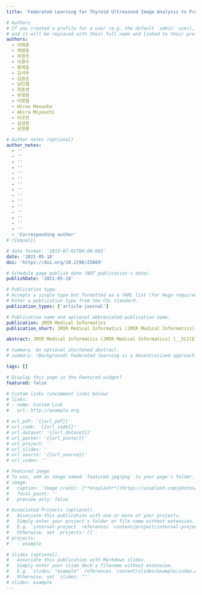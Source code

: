 ```yaml
---
title: 'Federated Learning for Thyroid Ultrasound Image Analysis to Protect Personal Information: Validation Study in Real Healthcare Environment'

# Authors
# If you created a profile for a user (e.g. the default `admin` user), write the username (folder name) here
# and it will be replaced with their full name and linked to their profile.
authors:
  - 이해윤
  - 채영준
  - 주현진
  - 이경수
  - 황재윤
  - 김석무
  - 김광순
  - 남인철
  - 최준영
  - 유형원
  - 이명철
  - Hiroo Masuoka
  - Akira Miyauchi
  - 이규언
  - 김성완
  - 공현중

# Author notes (optional)
author_notes:
  - ''
  - ''
  - ''
  - ''
  - ''
  - ''
  - ''
  - ''
  - ''
  - ''
  - ''
  - ''
  - ''
  - ''
  - ''
  - 'Corresponding author'
# {{equal}}

# date format: '2013-07-01T00:00:00Z'
date: '2021-05-18'
doi: 'https://doi.org/10.2196/25869'

# Schedule page publish date (NOT publication's date).
publishDate: '2021-05-18'

# Publication type.
# Accepts a single type but formatted as a YAML list (for Hugo requirements).
# Enter a publication type from the CSL standard.
publication_types: ['article-journal']

# Publication name and optional abbreviated publication name.
publication: JMIR Medical Informatics
publication_short: JMIR Medical Informatics (JMIR Medical Informatics)  [__SCI(E) IF=3.23, 56.45% (Q3)__]

abstract: JMIR Medical Informatics (JMIR Medical Informatics) [__SCI(E) IF=3.23, 56.45% (Q3)__] <br>(Background) Federated learning is a decentralized approach to machine learning; it is a training strategy that overcomes medical data privacy regulations and generalizes deep learning algorithms. Federated learning mitigates many systemic privacy risks by sharing only the model and parameters for training, without the need to export existing medical data sets. In this study, we performed ultrasound image analysis using federated learning to predict whether thyroid nodules were benign or malignant. (Objective) The goal of this study was to evaluate whether the performance of federated learning was comparable with that of conventional deep learning. (Methods) A total of 8457 (5375 malignant, 3082 benign) ultrasound images were collected from 6 institutions and used for federated learning and conventional deep learning. Five deep learning networks (VGG19, ResNet50, ResNext50, SE-ResNet50, and SE-ResNext50) were used. Using stratified random sampling, we selected 20% (1075 malignant, 616 benign) of the total images for internal validation. For external validation, we used 100 ultrasound images (50 malignant, 50 benign) from another institution.

# Summary. An optional shortened abstract.
# summary: (Background) Federated learning is a decentralized approach to machine learning; it is a training strategy that overcomes medical data privacy regulations and generalizes deep learning algorithms. Federated learning mitigates many systemic privacy risks by sharing only the model and parameters for training, without the need to export existing medical data sets. In this study, we performed ultrasound image analysis using federated learning to predict whether thyroid nodules were benign or malignant. (Objective) The goal of this study was to evaluate whether the performance of federated learning was comparable with that of conventional deep learning. (Methods) A total of 8457 (5375 malignant, 3082 benign) ultrasound images were collected from 6 institutions and used for federated learning and conventional deep learning. Five deep learning networks (VGG19, ResNet50, ResNext50, SE-ResNet50, and SE-ResNext50) were used. Using stratified random sampling, we selected 20% (1075 malignant, 616 benign) of the total images for internal validation. For external validation, we used 100 ultrasound images (50 malignant, 50 benign) from another institution.

tags: []

# Display this page in the Featured widget?
featured: false

# Custom links (uncomment lines below)
# links:
# - name: Custom Link
#   url: http://example.org

# url_pdf: '{{url_pdf}}'
# url_code: '{{url_code}}''
# url_dataset: '{{url_dataset}}'
# url_poster: '{{url_poster}}'
# url_project: ''
# url_slides: ''
# url_source: '{{url_source}}'
# url_video: ''

# Featured image
# To use, add an image named `featured.jpg/png` to your page's folder.
# image:
#   caption: 'Image credit: [**Unsplash**](https://unsplash.com/photos/pLCdAaMFLTE)'
#   focal_point: ''
#   preview_only: false

# Associated Projects (optional).
#   Associate this publication with one or more of your projects.
#   Simply enter your project's folder or file name without extension.
#   E.g. `internal-project` references `content/project/internal-project/index.md`.
#   Otherwise, set `projects: []`.
# projects:
#   - example

# Slides (optional).
#   Associate this publication with Markdown slides.
#   Simply enter your slide deck's filename without extension.
#   E.g. `slides: "example"` references `content/slides/example/index.md`.
#   Otherwise, set `slides: ""`.
# slides: example
---
```

